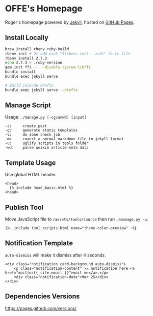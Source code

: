 # OFFE's Homepage

Roger's homepage powered by [Jekyll](https://jekyllrb.com), hosted on [GitHub Pages](https://pages.github.com).

## Install Locally

```bash
brew install rbenv ruby-build
rbenv init # Or add eval "$(rbenv init - zsh)" to rc file
rbenv install 2.7.3
echo 2.7.3 > .ruby-version
gem inst ffi -- --disable-system-libffi
bundle install
bundle exec jekyll serve

# Build inlcude drafts
bundle exec jekyll serve --drafts
```

## Manage Script

Usage: `./manage.py [-cgvumwd] [input]`

```
-c:     create post
-g:     generate static templates
-v:     do some check job
-m:     covert a normal markdown file to jekyll format
-u:     uglify scripts in tools folder
-wd:    parse weixin article meta data
```

## Template Usage

Use global HTML header.

```
<head>
  {% include head_basic.html %}
<head>
```

## Publish Tool

Move JavaScript file to `/assets/tools/source` then run `./manage.py -u`.

```
{%- include tool_scripts.html name="theme-color-preview" -%}
```

## Notification Template

`auto-dismiss` will make it dismiss after 4 seconds.

```
<div class="notification card-background auto-dismiss">
    <p class="notification-content" >⚠️ notification here <a href="mailto:{{ site.email }}">mail me</a>.</p>
    <div class="notification-date">Mar 25</div>
</div>
```

## Dependencies Versions

https://pages.github.com/versions/

